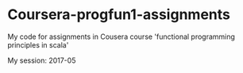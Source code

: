 # Coursera-progfun1-assignments
My code for assignments in Cousera course 'functional programming principles in scala'

My session: 2017-05
